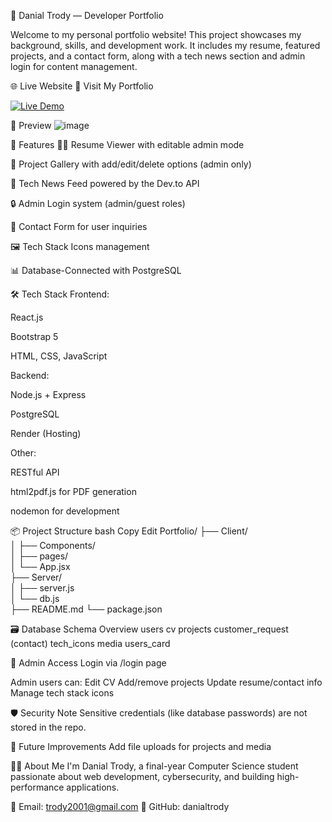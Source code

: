 💼 Danial Trody — Developer Portfolio

Welcome to my personal portfolio website! This project showcases my background, skills, and development work. It includes my resume, featured projects, and a contact form, along with a tech news section and admin login for content management.

🌐 Live Website
📍 Visit My Portfolio

[![Live Demo](https://img.shields.io/badge/🌍%20Live%20Demo-Click%20Here-brightgreen?style=for-the-badge)]( https://portfolio-5yr2.onrender.com )




📸 Preview
![image](https://github.com/user-attachments/assets/dbb4e9a2-d5b3-42f2-8d44-9370e276446a)



🚀 Features
🧑‍💼 Resume Viewer with editable admin mode

📁 Project Gallery with add/edit/delete options (admin only)

📰 Tech News Feed powered by the Dev.to API

🔒 Admin Login system (admin/guest roles)

📨 Contact Form for user inquiries

🖼️ Tech Stack Icons management

📊 Database-Connected with PostgreSQL

🛠️ Tech Stack
Frontend:

React.js 

Bootstrap 5

HTML, CSS, JavaScript

Backend:

Node.js + Express

PostgreSQL

Render (Hosting)

Other:

RESTful API

html2pdf.js for PDF generation

nodemon for development

📦 Project Structure
bash
Copy
Edit
Portfolio/
├── Client/              
│   ├── Components/      
│   ├── pages/            
│   └── App.jsx           
├── Server/            
│   ├── server.js        
│   └── db.js            
├── README.md
└── package.json





🗃️ Database Schema Overview
users
cv
projects
customer_request (contact)
tech_icons
media
users_card


🔐 Admin Access
Login via /login page

Admin users can:
Edit CV
Add/remove projects
Update resume/contact info
Manage tech stack icons


🛡️ Security Note
Sensitive credentials (like database passwords) are not stored in the repo.


🧠 Future Improvements
Add file uploads for projects and media


🙋‍♂️ About Me
I'm Danial Trody, a final-year Computer Science student passionate about web development, cybersecurity, and building high-performance applications.

📧 Email: trody2001@gmail.com
🔗 GitHub: danialtrody
